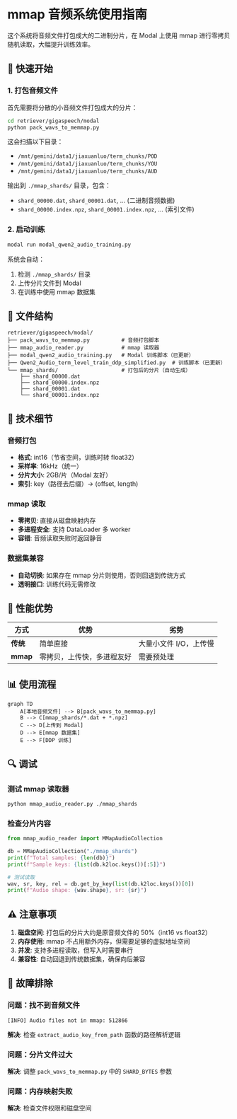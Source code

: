 # mmap 音频系统使用指南

这个系统将音频文件打包成大的二进制分片，在 Modal 上使用 mmap 进行零拷贝随机读取，大幅提升训练效率。

## 🚀 快速开始

### 1. 打包音频文件

首先需要将分散的小音频文件打包成大的分片：

```bash
cd retriever/gigaspeech/modal
python pack_wavs_to_memmap.py
```

这会扫描以下目录：
- `/mnt/gemini/data1/jiaxuanluo/term_chunks/POD`
- `/mnt/gemini/data1/jiaxuanluo/term_chunks/YOU`
- `/mnt/gemini/data1/jiaxuanluo/term_chunks/AUD`

输出到 `./mmap_shards/` 目录，包含：
- `shard_00000.dat`, `shard_00001.dat`, ... (二进制音频数据)
- `shard_00000.index.npz`, `shard_00001.index.npz`, ... (索引文件)

### 2. 启动训练

```bash
modal run modal_qwen2_audio_training.py
```

系统会自动：
1. 检测 `./mmap_shards/` 目录
2. 上传分片文件到 Modal
3. 在训练中使用 mmap 数据集

## 📁 文件结构

```
retriever/gigaspeech/modal/
├── pack_wavs_to_memmap.py          # 音频打包脚本
├── mmap_audio_reader.py            # mmap 读取器
├── modal_qwen2_audio_training.py   # Modal 训练脚本（已更新）
├── Qwen2_Audio_term_level_train_ddp_simplified.py  # 训练脚本（已更新）
└── mmap_shards/                    # 打包后的分片（自动生成）
    ├── shard_00000.dat
    ├── shard_00000.index.npz
    ├── shard_00001.dat
    └── shard_00001.index.npz
```

## 🔧 技术细节

### 音频打包
- **格式**: int16（节省空间，训练时转 float32）
- **采样率**: 16kHz（统一）
- **分片大小**: 2GB/片（Modal 友好）
- **索引**: key（路径去后缀）→ (offset, length)

### mmap 读取
- **零拷贝**: 直接从磁盘映射内存
- **多进程安全**: 支持 DataLoader 多 worker
- **容错**: 音频读取失败时返回静音

### 数据集兼容
- **自动切换**: 如果存在 mmap 分片则使用，否则回退到传统方式
- **透明接口**: 训练代码无需修改

## 🎯 性能优势

| 方式 | 优势 | 劣势 |
|------|------|------|
| **传统** | 简单直接 | 大量小文件 I/O，上传慢 |
| **mmap** | 零拷贝，上传快，多进程友好 | 需要预处理 |

## 📊 使用流程

```mermaid
graph TD
    A[本地音频文件] --> B[pack_wavs_to_memmap.py]
    B --> C[mmap_shards/*.dat + *.npz]
    C --> D[上传到 Modal]
    D --> E[mmap 数据集]
    E --> F[DDP 训练]
```

## 🔍 调试

### 测试 mmap 读取器
```bash
python mmap_audio_reader.py ./mmap_shards
```

### 检查分片内容
```python
from mmap_audio_reader import MMapAudioCollection

db = MMapAudioCollection("./mmap_shards")
print(f"Total samples: {len(db)}")
print(f"Sample keys: {list(db.k2loc.keys())[:5]}")

# 测试读取
wav, sr, key, rel = db.get_by_key(list(db.k2loc.keys())[0])
print(f"Audio shape: {wav.shape}, sr: {sr}")
```

## ⚠️ 注意事项

1. **磁盘空间**: 打包后的分片大约是原音频文件的 50%（int16 vs float32）
2. **内存使用**: mmap 不占用额外内存，但需要足够的虚拟地址空间
3. **并发**: 支持多进程读取，但写入时需要串行
4. **兼容性**: 自动回退到传统数据集，确保向后兼容

## 🚨 故障排除

### 问题：找不到音频文件
```
[INFO] Audio files not in mmap: 512866
```
**解决**: 检查 `extract_audio_key_from_path` 函数的路径解析逻辑

### 问题：分片文件过大
**解决**: 调整 `pack_wavs_to_memmap.py` 中的 `SHARD_BYTES` 参数

### 问题：内存映射失败
**解决**: 检查文件权限和磁盘空间

















